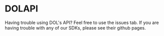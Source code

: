 DOLAPI
======

Having trouble using DOL's API?  Feel free to use the issues tab.  If you are having trouble with any of our SDKs, please see their github pages.